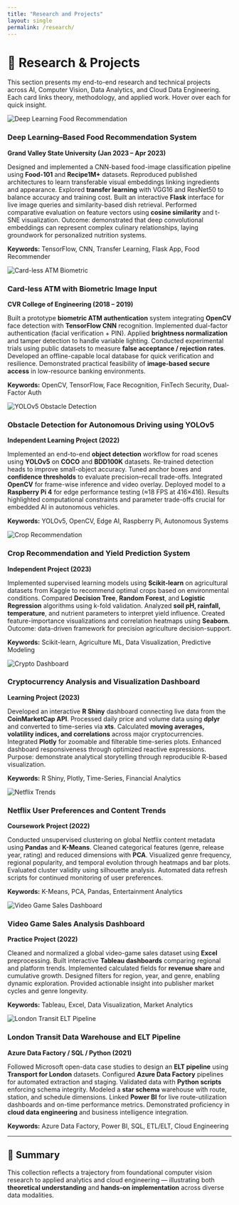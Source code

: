 ```yaml
---
title: "Research and Projects"
layout: single
permalink: /research/
---
```


# 🔬 Research & Projects

This section presents my end-to-end research and technical projects across AI, Computer Vision, Data Analytics, and Cloud Data Engineering.  
Each card links theory, methodology, and applied work. Hover over each for quick insight.

<div class="projects-grid">

<!-- PROJECT 1 -->
<div class="project-card">
  <img src="/assets/projects/p1.jpg" alt="Deep Learning Food Recommendation">
  <div class="project-card-content">
    <h3>Deep Learning–Based Food Recommendation System</h3>
    <p><b>Grand Valley State University (Jan 2023 – Apr 2023)</b></p>
    <p>
    Designed and implemented a CNN-based food-image classification pipeline using <b>Food-101</b> and <b>Recipe1M+</b> datasets.  
    Reproduced published architectures to learn transferable visual embeddings linking ingredients and appearance.  
    Explored <b>transfer learning</b> with VGG16 and ResNet50 to balance accuracy and training cost.  
    Built an interactive <b>Flask</b> interface for live image queries and similarity-based dish retrieval.  
    Performed comparative evaluation on feature vectors using <b>cosine similarity</b> and t-SNE visualization.  
    Outcome: demonstrated that deep convolutional embeddings can represent complex culinary relationships, laying groundwork for personalized nutrition systems.
    </p>
    <p><b>Keywords:</b> TensorFlow, CNN, Transfer Learning, Flask App, Food Recommender</p>
  </div>
</div>

<!-- PROJECT 2 -->
<div class="project-card">
  <img src="/assets/projects/p2.jpg" alt="Card-less ATM Biometric">
  <div class="project-card-content">
    <h3>Card-less ATM with Biometric Image Input</h3>
    <p><b>CVR College of Engineering (2018 – 2019)</b></p>
    <p>
    Built a prototype <b>biometric ATM authentication</b> system integrating <b>OpenCV</b> face detection with <b>TensorFlow CNN</b> recognition.  
    Implemented dual-factor authentication (facial verification + PIN).  
    Applied <b>brightness normalization</b> and tamper detection to handle variable lighting.  
    Conducted experimental trials using public datasets to measure <b>false acceptance / rejection rates</b>.  
    Developed an offline-capable local database for quick verification and resilience.  
    Demonstrated practical feasibility of <b>image-based secure access</b> in low-resource banking environments.
    </p>
    <p><b>Keywords:</b> OpenCV, TensorFlow, Face Recognition, FinTech Security, Dual-Factor Auth</p>
  </div>
</div>

<!-- PROJECT 3 -->
<div class="project-card">
  <img src="/assets/projects/p3.jpg" alt="YOLOv5 Obstacle Detection">
  <div class="project-card-content">
    <h3>Obstacle Detection for Autonomous Driving using YOLOv5</h3>
    <p><b>Independent Learning Project (2022)</b></p>
    <p>
    Implemented an end-to-end <b>object detection</b> workflow for road scenes using <b>YOLOv5</b> on <b>COCO</b> and <b>BDD100K</b> datasets.  
    Re-trained detection heads to improve small-object accuracy.  
    Tuned anchor boxes and <b>confidence thresholds</b> to evaluate precision–recall trade-offs.  
    Integrated <b>OpenCV</b> for frame-wise inference and video overlay.  
    Deployed model to a <b>Raspberry Pi 4</b> for edge performance testing (≈18 FPS at 416×416).  
    Results highlighted computational constraints and parameter trade-offs crucial for embedded AI in autonomous vehicles.
    </p>
    <p><b>Keywords:</b> YOLOv5, OpenCV, Edge AI, Raspberry Pi, Autonomous Systems</p>
  </div>
</div>

<!-- PROJECT 4 -->
<div class="project-card">
  <img src="/assets/projects/p4.jpg" alt="Crop Recommendation">
  <div class="project-card-content">
    <h3>Crop Recommendation and Yield Prediction System</h3>
    <p><b>Independent Project (2023)</b></p>
    <p>
    Implemented supervised learning models using <b>Scikit-learn</b> on agricultural datasets from Kaggle to recommend optimal crops based on environmental conditions.  
    Compared <b>Decision Tree</b>, <b>Random Forest</b>, and <b>Logistic Regression</b> algorithms using k-fold validation.  
    Analyzed <b>soil pH, rainfall, temperature</b>, and nutrient parameters to interpret yield influence.  
    Created feature-importance visualizations and correlation heatmaps using <b>Seaborn</b>.  
    Outcome: data-driven framework for precision agriculture decision-support.
    </p>
    <p><b>Keywords:</b> Scikit-learn, Agriculture ML, Data Visualization, Predictive Modeling</p>
  </div>
</div>

<!-- PROJECT 5 -->
<div class="project-card">
  <img src="/assets/projects/p5.jpg" alt="Crypto Dashboard">
  <div class="project-card-content">
    <h3>Cryptocurrency Analysis and Visualization Dashboard</h3>
    <p><b>Learning Project (2023)</b></p>
    <p>
    Developed an interactive <b>R Shiny</b> dashboard connecting live data from the <b>CoinMarketCap API</b>.  
    Processed daily price and volume data using <b>dplyr</b> and converted to time-series via <b>xts</b>.  
    Calculated <b>moving averages, volatility indices, and correlations</b> across major cryptocurrencies.  
    Integrated <b>Plotly</b> for zoomable and filterable time-series plots.  
    Enhanced dashboard responsiveness through optimized reactive expressions.  
    Purpose: demonstrate analytical storytelling through reproducible R-based visualization.
    </p>
    <p><b>Keywords:</b> R Shiny, Plotly, Time-Series, Financial Analytics</p>
  </div>
</div>

<!-- PROJECT 6 -->
<div class="project-card">
  <img src="/assets/projects/p6.jpg" alt="Netflix Trends">
  <div class="project-card-content">
    <h3>Netflix User Preferences and Content Trends</h3>
    <p><b>Coursework Project (2022)</b></p>
    <p>
    Conducted unsupervised clustering on global Netflix content metadata using <b>Pandas</b> and <b>K-Means</b>.  
    Cleaned categorical features (genre, release year, rating) and reduced dimensions with <b>PCA</b>.  
    Visualized genre frequency, regional popularity, and temporal evolution through heatmaps and bar plots.  
    Evaluated cluster validity using silhouette analysis.  
    Automated data refresh scripts for continued monitoring of user preferences.
    </p>
    <p><b>Keywords:</b> K-Means, PCA, Pandas, Entertainment Analytics</p>
  </div>
</div>

<!-- PROJECT 7 -->
<div class="project-card">
  <img src="/assets/projects/p7.jpg" alt="Video Game Sales Dashboard">
  <div class="project-card-content">
    <h3>Video Game Sales Analysis Dashboard</h3>
    <p><b>Practice Project (2022)</b></p>
    <p>
    Cleaned and normalized a global video-game sales dataset using <b>Excel</b> preprocessing.  
    Built interactive <b>Tableau dashboards</b> comparing regional and platform trends.  
    Implemented calculated fields for <b>revenue share</b> and cumulative growth.  
    Designed filters for region, year, and genre, enabling dynamic exploration.  
    Provided actionable insight into publisher market cycles and genre longevity.
    </p>
    <p><b>Keywords:</b> Tableau, Excel, Data Visualization, Market Analytics</p>
  </div>
</div>

<!-- PROJECT 8 -->
<div class="project-card">
  <img src="/assets/projects/p8.jpg" alt="London Transit ELT Pipeline">
  <div class="project-card-content">
    <h3>London Transit Data Warehouse and ELT Pipeline</h3>
    <p><b>Azure Data Factory / SQL / Python (2021)</b></p>
    <p>
    Followed Microsoft open-data case studies to design an <b>ELT pipeline</b> using <b>Transport for London</b> datasets.  
    Configured <b>Azure Data Factory</b> pipelines for automated extraction and staging.  
    Validated data with <b>Python scripts</b> enforcing schema integrity.  
    Modeled a <b>star schema</b> warehouse with route, station, and schedule dimensions.  
    Linked <b>Power BI</b> for live route-utilization dashboards and on-time performance metrics.  
    Demonstrated proficiency in <b>cloud data engineering</b> and business intelligence integration.
    </p>
    <p><b>Keywords:</b> Azure Data Factory, Power BI, SQL, ETL/ELT, Cloud Engineering</p>
  </div>
</div>

</div>

---

## 📎 Summary
This collection reflects a trajectory from foundational computer vision research to applied analytics and cloud engineering — illustrating both <b>theoretical understanding</b> and <b>hands-on implementation</b> across diverse data modalities.
